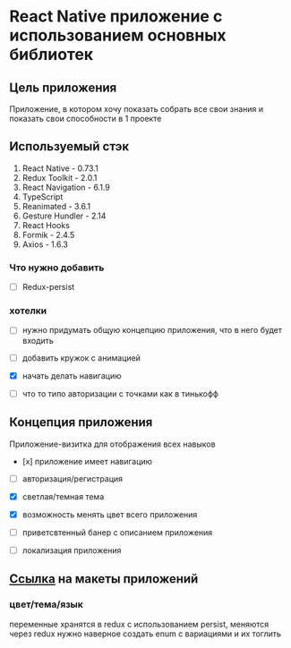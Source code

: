 # React Native приложение с использованием основных библиотек

## Цель приложения
Приложение, в котором хочу показать собрать все свои знания и показать свои способности в 1 проекте

## Используемый стэк
1. React Native - 0.73.1
2. Redux Toolkit - 2.0.1
3. React Navigation - 6.1.9
4. TypeScript
5. Reanimated - 3.6.1
6. Gesture Hundler - 2.14
7. React Hooks
8. Formik - 2.4.5
9. Axios - 1.6.3

### Что нужно добавить
- [ ] Redux-persist

### хотелки
- [ ] нужно придумать общую концепцию приложения, что в него будет входить
- [ ] добавить кружок с анимацией
- [x] начать делать навигацию
- [ ] что то типо авторизации с точками как в тинькофф


## Концепция приложения
Приложение-визитка для отображения всех навыков

- [х] приложение имеет навигацию
- [ ] авторизация/регистрация
- [x] светлая/темная тема
- [x] возможность менять цвет всего приложения
- [ ] приветсвтенный банер с описанием приложения
- [ ] локализация приложения


## [Ссылка](https://www.figma.com/templates/mobile-app-design/) на макеты приложений


### цвет/тема/язык

переменные хранятся в redux с использованием persist, меняются через redux
нужно наверное создать enum с вариациями и их тоглить



